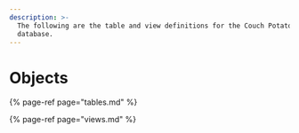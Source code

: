 ```yaml
---
description: >-
  The following are the table and view definitions for the Couch Potato
  database.
---
```


# Objects

{% page-ref page="tables.md" %}

{% page-ref page="views.md" %}



